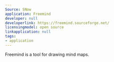 ```yaml
---
Source: SNow
application: Freemind
developer: null
developerlink: https://freemind.sourceforge.net/
licensingmodel: open source
linkapplication: null
tags:
- application
---
```

Freemind is a tool for drawing mind maps. 
